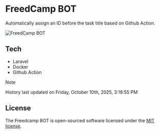 # FreedCamp BOT

Automatically assign an ID before the task title based on Github Action.

![FreedCamp BOT](https://repository-images.githubusercontent.com/737932867/7d34798b-2680-471c-b089-a78a718d3d6a)

## Tech

- Laravel
- Docker
- Github Action

> [!NOTE]  
> History last updated on Friday, October 10th, 2025, 3:18:55 PM

## License

The Freedcamp BOT is open-sourced software licensed under the [MIT license](https://opensource.org/licenses/MIT).
